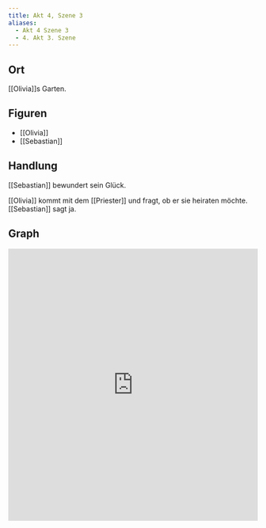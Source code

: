 ```yaml
---
title: Akt 4, Szene 3
aliases:
  - Akt 4 Szene 3
  - 4. Akt 3. Szene
---
```

## Ort
[[Olivia]]s Garten.

## Figuren
- [[Olivia]]
- [[Sebastian]]

## Handlung
[[Sebastian]] bewundert sein Glück. 

[[Olivia]] kommt mit dem [[Priester]] und fragt, ob er sie heiraten möchte. [[Sebastian]] sagt ja.

## Graph
<iframe src="https://catchears.github.io/was-ihr-wollt-graphs/act-4/act-4-scene-3-dark" width=100% height=550 style="border: 0;"></iframe>
